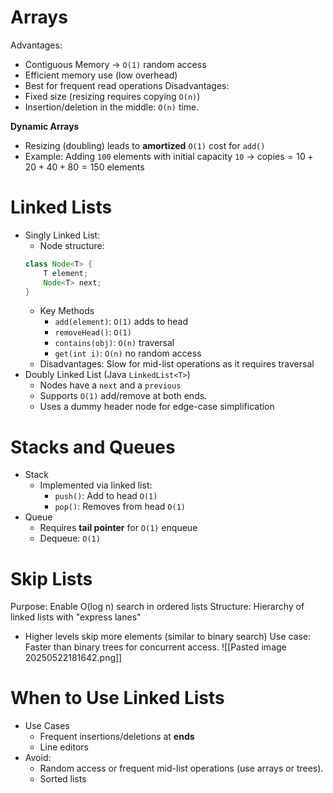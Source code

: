 # Arrays
Advantages:
- Contiguous Memory $\to$ `O(1)` random access
- Efficient memory use (low overhead)
- Best for frequent read operations
Disadvantages:
- Fixed size (resizing requires copying `O(n)`)
- Insertion/deletion in the middle: `O(n)` time.

**Dynamic Arrays**
- Resizing (doubling) leads to **amortized** `O(1)` cost for `add()`
- Example: Adding `100` elements with initial capacity `10` $\to$ $\text{copies} = 10 +20 +40+80 = 150$ elements

# Linked Lists
- Singly Linked List:
	- Node structure:
	```java
	class Node<T> {
		T element;
		Node<T> next;
	}
	```
	- Key Methods
		- `add(element)`: `O(1)` adds to head
		- `removeHead()`: `O(1)`
		- `contains(obj)`: `O(n)` traversal
		- `get(int i)`: `O(n)` no random access
	- Disadvantages: Slow for mid-list operations as it requires traversal
- Doubly Linked List (Java `LinkedList<T>`)
	- Nodes have a `next` and a `previous`
	- Supports `O(1)` add/remove at both ends.
	- Uses a dummy header node for edge-case simplification
# Stacks and Queues
- Stack
	- Implemented via linked list:
		- `push()`: Add to head `O(1)`
		- `pop()`: Removes from head `O(1)` 
- Queue
	- Requires **tail pointer** for `O(1)` enqueue
	- Dequeue: `O(1)` 
# Skip Lists
Purpose: Enable O(log n) search in ordered lists
Structure: Hierarchy of linked lists with "express lanes"
- Higher levels skip more elements (similar to binary search)
Use case: Faster than binary trees for concurrent access.
![[Pasted image 20250522181642.png]]
# When to Use Linked Lists
- Use Cases
	- Frequent insertions/deletions at **ends**
	- Line editors
- Avoid:
	- Random access or frequent mid-list operations (use arrays or trees).
	- Sorted lists

